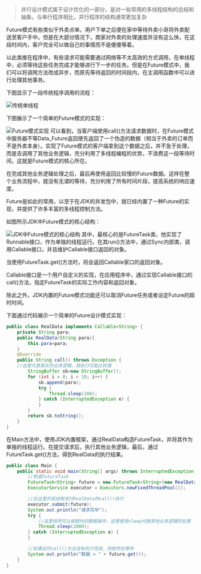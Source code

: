 > 并行设计模式属于设计优化的一部分，是对一些常用的多线程结构的总结和抽象。与串行程序相比，并行程序的结构通常更加复杂

Future模式有些类似于外卖点单。用户下单之后便在家中等待外卖小哥将外卖配送至客户手中。但是在大部分情况下，商家对外卖的处理速度并没有这么快，在这段时间内，客户完全可以做自己的事情而不是傻傻等着。

以此类推在程序中，有些请求可能需要通过网络等不太高效的方式调用，在单线程中，必须等待这些任务完成才能够进行下一步的任务。但是在Future模式中，我们可以将调用方法改成异步，而原先等待返回的时间段内，在主调用函数中可以进行处理其他事务。

下图显示了一段传统程序调用的流程：

![传统单线程](https://www.amoshuang.com/wp-content/uploads/2018/11/传统单线程-1024x953.jpg)

下图展示了一个简单的Future模式的实现：

![Future模式实现](https://www.amoshuang.com/wp-content/uploads/2018/11/新文档-2018-11-26-11.19.58_2.jpg)
可以看到，当客户端使用call()方法请求数据时，在Future模式中服务器不等Data_Future返回便先返回了一个伪造的数据（相当于外卖的订单而不是外卖本身）。实现了Future模式的客户端拿到这个数据之后，并不急于处理，而是去调用了其他业务逻辑，充分利用了多线程编程的优势，不浪费这一段等待时间，这就是Future模式的核心所在。

在完成其他业务逻辑处理之后，最后再使用返回比较慢的Future数据。这样在整个业务流程中，就没有无谓的等待，充分利用了所有时间片段，提高系统的响应速度。

Future是如此的常用，以至于在JDK的并发包中，就已经内置了一种Future的实现，并提供了许多丰富的多线程控制方法。

如图所示JDK中Future模式的核心结构：

![JDK中Future模式的核心结构](https://www.amoshuang.com/wp-content/uploads/2018/11/JDK中Future模式的核心结构-1-768x358.jpg)
其中，最核心的是FutureTask类，他实现了Runnable接口，作为单独的线程运行。在其run()方法中，通过Sync内部类，调用Callable接口，并且维护Callable接口返回的对象。

当使用FutureTask.get()方法时，将会返回Callable家口的返回对象。

Callable接口是一个用户自定义的实现，在应用程序中，通过实现Callable接口的call()方法，指定FutureTask的实际工作内容和返回对象。

除此之外，JDK内置的Future模式功能还可以取消Future任务或者设定Future的超时时间。

下面通过代码展示一个简单的Future设计模式实现：
```java
public class RealData implements Callable<String> {
    private String para;
    public RealData(String para){
        this.para=para;
    }
    @Override
    public String call() throws Exception {
    //这里代表真实的业务逻辑，其执行可能比较慢
        StringBuffer sb=new StringBuffer();
        for (int i = 0; i < 10; i++) {
            sb.append(para);
            try {
                Thread.sleep(100);
            } catch (InterruptedException e) {
            }
        }
        return sb.toString();
    }
}
```
在Main方法中，使用JDK内置框架，通过RealData构造FutureTask，并将其作为单独的线程运行。在提交请求后，执行其他业务逻辑，最后，通过FutureTask.get()方法，得到RealData的执行结果。
```java
public class Main {
    public static void main(String[] args) throws InterruptedException, ExecutionException {
        //构造FutureTask
        FutureTask<String> future = new FutureTask<String>(new RealData("a"));
        ExecutorService executor = Executors.newFixedThreadPool(1);

        //在这里开启线程进行RealData的call()执行
        executor.submit(future);
        System.out.println("请求完毕");
        try {
            //这里依然可以做额外的数据操作，这里使用sleep代替其他业务逻辑的处理
            Thread.sleep(2000);
        } catch (InterruptedException e) {
        }

        //如果此时call()方法没有执行完成，则依然会等待
        System.out.println("数据 = " + future.get());
    }
}
```
